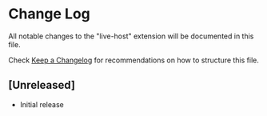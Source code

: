 # Change Log

All notable changes to the "live-host" extension will be documented in this file.

Check [Keep a Changelog](http://keepachangelog.com/) for recommendations on how to structure this file.

## [Unreleased]

- Initial release
